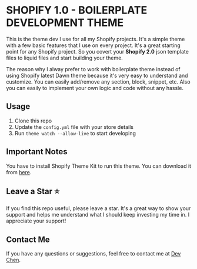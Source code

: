 # SHOPIFY 1.0 - BOILERPLATE DEVELOPMENT THEME

This is the theme dev I use for all my Shopify projects. It's a simple theme with a few basic features that I use on every project. It's a great starting point for any Shopify project. So you covert your **Shopify 2.0** json template files to liquid files and start building your theme.

The reason why I alway prefer to work with boilerplate theme instead of using Shopify latest Dawn theme because it's very easy to understand and customize. You can easily add/remove any section, block, snippet, etc. Also you can easily to implement your own logic and code without any hassle.

## Usage

1. Clone this repo
2. Update the `config.yml` file with your store details
3. Run `theme watch --allow-live` to start developing

## Important Notes

You have to install Shopify Theme Kit to run this theme. You can download it from [here](https://shopify.github.io/themekit/).

## Leave a Star ⭐

If you find this repo useful, please leave a star. It's a great way to show your support and helps me understand what I should keep investing my time in. I appreciate your support!

## Contact Me

If you have any questions or suggestions, feel free to contact me at [Dev Chen](mailto:mr.chenlay@gmail.com).
